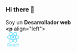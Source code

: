 ### Hi there 👋
 <span>Soy un <strong>Desarrollador web</strong></span>
 <br><strong>
<p</strong> align="left">
<br>
<a href="https://reactjs.org/" target="_blank" rel="noreferrer"> <img src="https://raw.githubusercontent.com/devicons/devicon/master/icons/react/react-original-wordmark.svg" alt="react" width="40" height="40"/> </a> </p>
